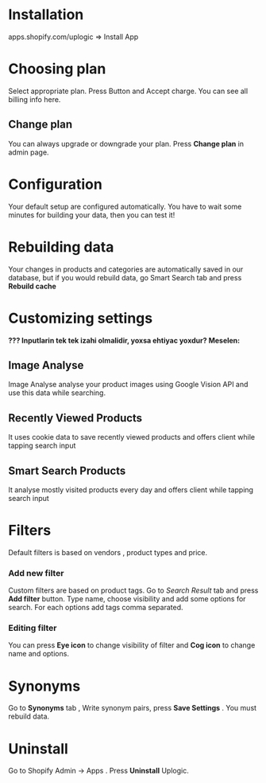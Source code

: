 # Installation
  apps.shopify.com/uplogic => Install App
  
# Choosing plan
  Select appropriate plan. Press Button and Accept charge. You can see all billing info here.
  ## Change plan
  You can always upgrade or downgrade your plan. Press __Change plan__ in admin page.
  
# Configuration
  Your default setup are configured automatically. You have to wait some minutes for building your data, then you can test it!

# Rebuilding data
  Your changes in products and categories are automatically saved in our database, but if you would rebuild data, go Smart Search tab and press __Rebuild cache__
  
# Customizing settings
  __??? Inputlarin tek tek izahi olmalidir, yoxsa ehtiyac yoxdur? Meselen:__
  
  ## Image Analyse
  Image Analyse analyse your product images using Google Vision API  and use this data while searching.
  ## Recently Viewed Products
  It uses cookie data to save recently viewed products and offers client while tapping search input
  ## Smart Search Products
  It analyse mostly visited products every day and offers client while tapping search input 
  
 
  
# Filters
  Default filters is based on vendors , product types and price. 
  ### Add new filter
  Custom filters are based on product tags.
  Go to _Search Result_ tab and press __Add filter__ button. Type name, choose visibility and add some options for search. For each options add tags comma separated.
  ### Editing filter
  You can press __Eye icon__ to change visibility of filter and __Cog icon__ to change name and options.
  
# Synonyms
  Go to __Synonyms__ tab , Write synonym pairs, press __Save Settings__ . You must rebuild data.
  
# Uninstall
  Go to Shopify Admin -> Apps . Press __Uninstall__ Uplogic.
  
